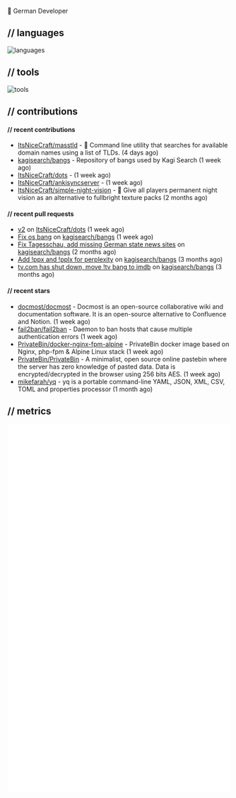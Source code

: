 👋 German Developer

## // languages
![languages](https://skillicons.dev/icons?i=py,go,bash)

## // tools

![tools](https://skillicons.dev/icons?i=androidstudio,arch,aws,azure,cloudflare,discord,docker,figma,fediverse,gcp,git,github,githubactions,gitlab,grafana,idea,jenkins,linux,mastodon,mongodb,nodejs,prometheus,raspberrypi,selenium,svg,twitter,workers,vercel,visualstudio,vscode)

## // contributions

#### // recent contributions

- [ItsNiceCraft/masstld](https://github.com/ItsNiceCraft/masstld) - 🧭 Command line utility that searches for available domain names using a list of TLDs. (4 days ago)
- [kagisearch/bangs](https://github.com/kagisearch/bangs) - Repository of bangs used by Kagi Search (1 week ago)
- [ItsNiceCraft/dots](https://github.com/ItsNiceCraft/dots) -  (1 week ago)
- [ItsNiceCraft/ankisyncserver](https://github.com/ItsNiceCraft/ankisyncserver) -  (1 week ago)
- [ItsNiceCraft/simple-night-vision](https://github.com/ItsNiceCraft/simple-night-vision) - 🔦 Give all players permanent night vision as an alternative to fullbright texture packs (2 months ago)

#### // recent pull requests

- [v2](https://github.com/ItsNiceCraft/dots/pull/1) on [ItsNiceCraft/dots](https://github.com/ItsNiceCraft/dots) (1 week ago)
- [Fix os bang](https://github.com/kagisearch/bangs/pull/232) on [kagisearch/bangs](https://github.com/kagisearch/bangs) (1 week ago)
- [Fix Tagesschau, add missing German state news sites](https://github.com/kagisearch/bangs/pull/198) on [kagisearch/bangs](https://github.com/kagisearch/bangs) (2 months ago)
- [Add !ppx and !pplx for perplexity](https://github.com/kagisearch/bangs/pull/187) on [kagisearch/bangs](https://github.com/kagisearch/bangs) (3 months ago)
- [tv.com has shut down, move !tv bang to imdb](https://github.com/kagisearch/bangs/pull/180) on [kagisearch/bangs](https://github.com/kagisearch/bangs) (3 months ago)

#### // recent stars

- [docmost/docmost](https://github.com/docmost/docmost) - Docmost is an open-source collaborative wiki and documentation software. It is an open-source alternative to Confluence and Notion. (1 week ago)
- [fail2ban/fail2ban](https://github.com/fail2ban/fail2ban) - Daemon to ban hosts that cause multiple authentication errors (1 week ago)
- [PrivateBin/docker-nginx-fpm-alpine](https://github.com/PrivateBin/docker-nginx-fpm-alpine) - PrivateBin docker image based on Nginx, php-fpm &amp; Alpine Linux stack (1 week ago)
- [PrivateBin/PrivateBin](https://github.com/PrivateBin/PrivateBin) - A minimalist, open source online pastebin where the server has zero knowledge of pasted data. Data is encrypted/decrypted in the browser using 256 bits AES. (1 week ago)
- [mikefarah/yq](https://github.com/mikefarah/yq) - yq is a portable command-line YAML, JSON, XML, CSV, TOML  and properties processor (1 month ago)

## // metrics

![metrics](/github-metrics.svg)